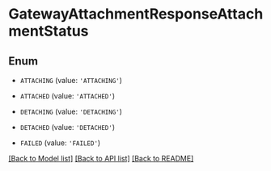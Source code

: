 # GatewayAttachmentResponseAttachmentStatus


## Enum

* `ATTACHING` (value: `'ATTACHING'`)

* `ATTACHED` (value: `'ATTACHED'`)

* `DETACHING` (value: `'DETACHING'`)

* `DETACHED` (value: `'DETACHED'`)

* `FAILED` (value: `'FAILED'`)

[[Back to Model list]](../README.md#documentation-for-models) [[Back to API list]](../README.md#documentation-for-api-endpoints) [[Back to README]](../README.md)


